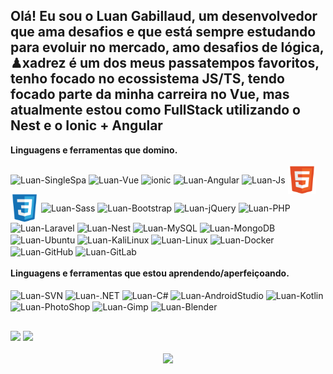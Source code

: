 ## Olá! Eu sou o Luan Gabillaud, um desenvolvedor que ama desafios e que está sempre estudando para evoluir no mercado, amo desafios de lógica, ♟xadrez é um dos meus passatempos favoritos, tenho focado no ecossistema JS/TS, tendo focado parte da minha carreira no Vue, mas atualmente estou como FullStack utilizando o Nest e o Ionic + Angular 
  <div>
    <a><strong>Linguagens e ferramentas que domino.</strong></a> 
  </div>
<div style="display: inline_block">
  <br>  
  <img align="center" alt="Luan-SingleSpa" height="48" width="48" src="https://single-spa.js.org/img/single-spa-mark-magenta.svg" />
  <img align="center" alt="Luan-Vue" width="48" height="48" src="https://img.icons8.com/external-tal-revivo-shadow-tal-revivo/48/external-vuejs-an-open-source-javascript-framework-for-building-user-interfaces-and-single-page-applications-logo-shadow-tal-revivo.png" alt="external-vuejs-an-open-source-javascript-framework-for-building-user-interfaces-and-single-page-applications-logo-shadow-tal-revivo"/>
  <img align="center" width="48" height="48" src="https://img.icons8.com/color/48/ionic.png" alt="ionic"/>
  <img align="center" alt="Luan-Angular" height="40" width="40" src="https://cdn.jsdelivr.net/gh/devicons/devicon/icons/angularjs/angularjs-original.svg" />
  <img  align="center" alt="Luan-Js" width="48" height="48" src="https://img.icons8.com/color/48/javascript--v1.png" alt="javascript--v1"/>
  <img align="center" alt="Luan-HTML" height="45" width="45" src="https://raw.githubusercontent.com/devicons/devicon/master/icons/html5/html5-original.svg">
  <img align="center" alt="Luan-CSS" height="45" width="45" src="https://raw.githubusercontent.com/devicons/devicon/master/icons/css3/css3-original.svg">
  <img align="center" alt="Luan-Sass" height="45" width="45" src="https://cdn.jsdelivr.net/gh/devicons/devicon/icons/sass/sass-original.svg" />
  <img align="center" alt="Luan-Bootstrap" height="45" width="45" src="https://cdn.jsdelivr.net/gh/devicons/devicon/icons/bootstrap/bootstrap-original.svg" />
  <img align="center" alt="Luan-jQuery" height="45" width="45"src="https://cdn.jsdelivr.net/gh/devicons/devicon/icons/jquery/jquery-original-wordmark.svg" />
  <img align="center" alt="Luan-PHP" height="50" width="50" src="https://cdn.jsdelivr.net/gh/devicons/devicon/icons/php/php-plain.svg" />
  <img align="center" width="48" height="48" src="https://img.icons8.com/nolan/64/laravel.png" alt="Luan-Laravel"/>
  <img align="center" width="48" height="48" src="https://img.icons8.com/color/48/nestjs.png" alt="Luan-Nest"/>
  <img align="center" alt="Luan-MySQL" height="60" width="60" src="https://cdn.jsdelivr.net/gh/devicons/devicon/icons/mysql/mysql-original-wordmark.svg" />
  <img align="center" width="48" height="48" src="https://img.icons8.com/color/48/mongodb.png" alt="Luan-MongoDB"/>
  <img align="center" width="48" height="48" src="https://img.icons8.com/color/48/ubuntu--v1.png" alt="Luan-Ubuntu"/>
  <img align="center" width="48" height="48" src="https://img.icons8.com/color/48/kali-linux.png" alt="Luan-KaliLinux"/>
  <img align="center" alt="Luan-Linux" height="60" width="60" src="https://cdn.jsdelivr.net/gh/devicons/devicon/icons/linux/linux-original.svg" />
  <img align="center" alt="Luan-Docker" height="40" width="40" src="https://cdn.jsdelivr.net/gh/devicons/devicon/icons/docker/docker-original-wordmark.svg" />
  <img align="center" alt="Luan-GitHub" height="40" width="40" src="https://cdn.jsdelivr.net/gh/devicons/devicon/icons/github/github-original.svg"/>
  <img align="center" alt="Luan-GitLab" height="40" width="40" src="https://cdn.jsdelivr.net/gh/devicons/devicon/icons/gitlab/gitlab-original.svg" />
  
  <br>
  <br>
  
  <div>
    <a><strong>Linguagens e ferramentas que estou aprendendo/aperfeiçoando.</strong><a>
  </div>
      <br>
      <img align="center" alt="Luan-SVN" height="40" width="40" src="https://cdn.jsdelivr.net/gh/devicons/devicon/icons/tortoisegit/tortoisegit-original.svg" />
      <img align="center" alt="Luan-.NET" height="40" width="40" src="https://cdn.jsdelivr.net/gh/devicons/devicon/icons/dotnetcore/dotnetcore-original.svg" />
      <img align="center" alt="Luan-C#" height="40" width="40" src="https://cdn.jsdelivr.net/gh/devicons/devicon/icons/csharp/csharp-original.svg" />
      <img align="center" alt="Luan-AndroidStudio" height="40" width="40" src="https://cdn.jsdelivr.net/gh/devicons/devicon/icons/androidstudio/androidstudio-original.svg" />
      <img align="center" alt="Luan-Kotlin" height="40" width="40" src="https://cdn.jsdelivr.net/gh/devicons/devicon/icons/kotlin/kotlin-original.svg" />
      <img align="center" alt="Luan-PhotoShop" height="40" width="40" src="https://cdn.jsdelivr.net/gh/devicons/devicon/icons/photoshop/photoshop-line.svg" />
      <img align="center" alt="Luan-Gimp" height="40" width="40" src="https://cdn.jsdelivr.net/gh/devicons/devicon/icons/gimp/gimp-original.svg" />
      <img align="center" alt="Luan-Blender" height="40" width="40" src="https://cdn.jsdelivr.net/gh/devicons/devicon/icons/blender/blender-original.svg" />
</div>
  
  ##
 
<div>
  <!-- a href="https://instagram.com/luangabillaud" target="_blank"><img src="https://img.shields.io/badge/-Instagram-%23E4405F?style=for-the-badge&logo=instagram&logoColor=white" target="_blank"></a -->
  <a href = "mailto:calazansgabillaud@gmail.com"><img src="https://img.shields.io/badge/-Gmail-%23333?style=for-the-badge&logo=gmail&logoColor=white" target="_blank"></a>
  <a href="https://www.linkedin.com/in/luan-gabillaud-5520881b9/" target="_blank"><img src="https://img.shields.io/badge/-LinkedIn-%230077B5?style=for-the-badge&logo=linkedin&logoColor=white" target="_blank"></a> 
 
 <br>
 <br>
  
 <div align="center">     
  <a href="https://github.com/LuanGabillaud">
    <img src="https://github-readme-streak-stats.herokuapp.com/?user=LuanGabillaud&theme=github-dark-blue&hide_border=true" />
  </a>
</p>
 </div>
</div>
